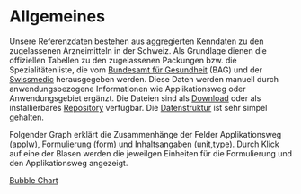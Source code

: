 # Allgemeines

Unsere Referenzdaten bestehen aus aggregierten Kenndaten zu den zugelassenen Arzneimitteln
in der Schweiz. Als Grundlage dienen die offiziellen Tabellen zu den zugelassenen
Packungen bzw. die Spezialitätenliste, die vom [Bundesamt für Gesundheit](https://www.bag.admin.ch) (BAG) und
der [Swissmedic](https://www.swissmedic.ch) herausgegeben werden. Diese Daten werden manuell durch anwendungsbezogene
Informationen wie Applikationsweg oder Anwendungsgebiet ergänzt. Die Dateien sind als
[Download](docs/einleitung?id=download) oder als installierbares [Repository](https://epha.ch/datensatz/#/docs/einleitung?id=repository)
verfügbar. Die [Datenstruktur](https://epha.ch/datensatz/#/docs/einleitung?id=datenstruktur) ist sehr simpel gehalten.

Folgender Graph erklärt die Zusammenhänge der Felder Applikationsweg (applw), Formulierung
(form) und Inhaltsangaben (unit,type). Durch Klick auf eine der Blasen werden die
jeweilgen Einheiten für die Formulierung und den Applikationsweg angezeigt.

[Bubble Chart](https://epha.ch/datensatz/#/docs/bubble.html ':include :type=iframe width=100% height=850px')
